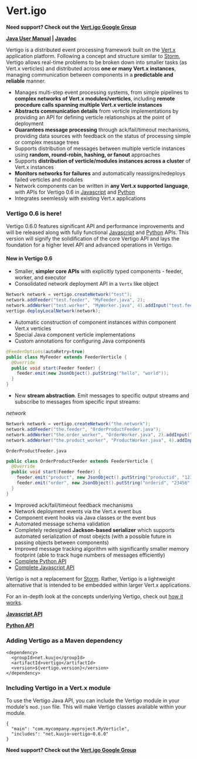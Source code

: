 Vert.igo
========

**Need support? Check out the [Vert.igo Google Group][google-group]**

**[Java User Manual](https://github.com/kuujo/vertigo/wiki/Java-User-Manual) | [Javadoc](http://vertigo.kuujo.net/java/)**

Vertigo is a distributed event processing framework built on the
[Vert.x](http://vertx.io/) application platform. Following a concept and
structure similar to [Storm](https://github.com/nathanmarz/storm), Vertigo
allows real-time problems to be broken down into smaller tasks (as Vert.x
verticles) and distributed across **one or many Vert.x instances**, managing
communication between components in a **predictable and reliable** manner.

* Manages multi-step event processing systems, from simple pipelines to
  **complex networks of Vert.x modules/verticles**, including **remote procedure
  calls spanning multiple Vert.x verticle instances**
* **Abstracts communication details** from verticle implementations by providing
  an API for defining verticle relationships at the point of deployment
* **Guarantees message processing** through ack/fail/timeout mechanisms, providing
  data sources with feedback on the status of processing simple or complex
  message trees
* Supports distribution of messages between multiple verticle instances using
  **random, round-robin, hashing, or fanout** approaches
* Supports **distribution of verticle/modules instances across a cluster** of Vert.x
  instances
* **Monitors networks for failures** and automatically reassigns/redeploys failed
  verticles and modules
* Network components can be written in **any Vert.x supported language**, with
  APIs for Vertigo 0.6 in [Javascript][vertigo-js]
  and [Python][vertigo-python]
* Integrates seemlessly with existing Vert.x applications

### Vertigo 0.6 is here!
Vertigo 0.6.0 features significant API and performance improvements and will be
released along with fully functional [Javascript][vertigo-js]
and [Python][vertigo-python] APIs. This version will signify
the solidification of the core Vertigo API and lays the foundation for a higher
level API and advanced operations in Vertigo.

#### New in Vertigo 0.6

* Smaller, **simpler core APIs** with explicitly typed components - feeder, worker, and executor
* Consolidated network deployment API in a `Vertx` like object

```java
Network network = vertigo.createNetwork("test");
network.addFeeder("test.feeder", "MyFeeder.java", 2);
network.addWorker("test.worker", "MyWorker.java", 4).addInput("test.feeder").randomGrouping();
vertigo.deployLocalNetwork(network);
```

* Automatic construction of component instances within component Vert.x verticles
* Special Java component verticle implementations
* Custom annotations for configuring Java components

```java
@FeederOptions(autoRetry=true)
public class MyFeeder extends FeederVerticle {
  @Override
  public void start(Feeder feeder) {
    feeder.emit(new JsonObject().putString("hello", "world"));
  }
}
```

* New **stream abstraction**. Emit messages to specific output streams and subscribe
to messages from specific input streams:

*network*

```java
Network network = vertigo.createNetwork("the.network");
network.addFeeder("the.feeder", "OrderProductFeeder.java");
network.addWorker("the.order_worker", "OrderWorker.java", 2).addInput("test.feeder", "order");
network.addWorker("the.product_worker", "ProductWorker.java", 4).addInput("test.feeder", "product");
```

`OrderProductFeeder.java`

```java
public class OrderProductFeeder extends FeederVerticle {
  @Override
  public void start(Feeder feeder) {
    feeder.emit("product", new JsonObject().putString("productid", "12345"));
    feeder.emit("order", new JsonObject().putString("orderid", "23456"));
  }
}
```

* Improved ack/fail/timeout feedback mechanisms
* Network deployment events via the Vert.x event bus
* Component event hooks via Java classes or the event bus
* Automated message schema validation
* Completely redesigned **Jackson-based serializer** which supports automated serialization
  of most obejcts (with a possible future in passing objects between components)
* Improved message tracking algorithm with significantly smaller memory footprint
  (able to track huge numbers of messages efficiently)
* [Complete Python API][vertigo-python]
* [Complete Javascript API][vertigo-js]

Vertigo is not a replacement for [Storm](https://github.com/nathanmarz/storm).
Rather, Vertigo is a lightweight alternative that is intended to be embedded
within larger Vert.x applications.

For an in-depth look at the concepts underlying Vertigo, check out
[how it works](https://github.com/kuujo/vertigo/wiki/How-it-works).

**[Javascript API][vertigo-js]**

**[Python API][vertigo-python]**

### Adding Vertigo as a Maven dependency

```
<dependency>
  <groupId>net.kuujo</groupId>
  <artifactId>vertigo</artifactId>
  <version>${vertigo.version}</version>
</dependency>
```

### Including Vertigo in a Vert.x module
To use the Vertigo Java API, you can include the Vertigo module in your module's
`mod.json` file. This will make Vertigo classes available within your module.

```
{
  "main": "com.mycompany.myproject.MyVerticle",
  "includes": "net.kuujo~vertigo~0.6.0"
}
```

**Need support? Check out the [Vert.igo Google Group][google-group]**

[vertigo-python]: https://github.com/kuujo/vertigo-python
[vertigo-js]: https://github.com/kuujo/vertigo-js
[google-group]: https://groups.google.com/forum/#!forum/vertx-vertigo
